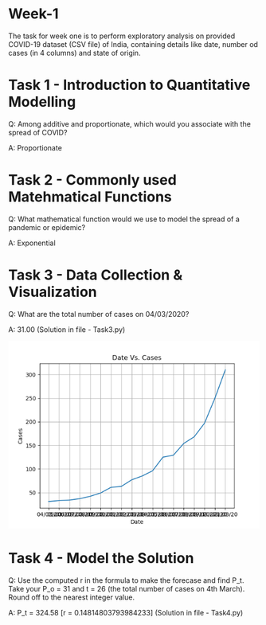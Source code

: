 # Week-1
The task for week one is to perform exploratory analysis on provided COVID-19 dataset (CSV file) of India, containing details like date, number od cases (in 4 columns) and state of origin.

# Task 1 - Introduction to Quantitative Modelling
Q: Among additive and proportionate, which would you associate with the spread of COVID?

A: Proportionate

# Task 2 - Commonly used Matehmatical Functions
Q: What mathematical function would we use to model the spread of a pandemic or epidemic?

A: Exponential

# Task 3 - Data Collection & Visualization
Q: What are the total number of cases on 04/03/2020?

A: 31.00 (Solution in file - Task3.py)

![Task 3 PNG](https://raw.githubusercontent.com/gohil-jay/Machine-Learning/main/Week-1/Task3.png?raw=true)

# Task 4 - Model the Solution
Q: Use the computed r in the formula to make the forecase and find P_t. Take your P_o = 31 and t = 26 (the total number of cases on 4th March). Round off to the nearest integer value.

A: P_t = 324.58 [r = 0.14814803793984233] (Solution in file - Task4.py)

